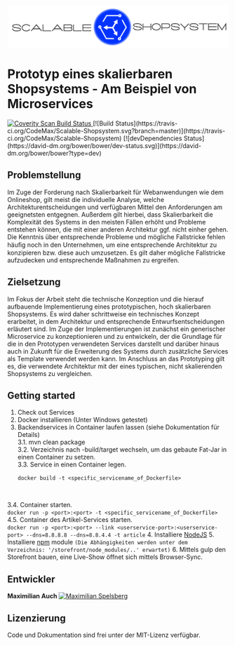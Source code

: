 ![Logo](./img/header_light.png)

# Prototyp eines skalierbaren Shopsystems - Am Beispiel von Microservices  
<a href="https://scan.coverity.com/projects/codemax-scalable-shopsystem">
  <img alt="Coverity Scan Build Status"
       src="https://scan.coverity.com/projects/9743/badge.svg"/>
</a>
[![Build Status](https://travis-ci.org/CodeMax/Scalable-Shopsystem.svg?branch=master)](https://travis-ci.org/CodeMax/Scalable-Shopsystem)
[![devDependencies Status](https://david-dm.org/bower/bower/dev-status.svg)](https://david-dm.org/bower/bower?type=dev)

## Problemstellung
Im Zuge der Forderung nach Skalierbarkeit für Webanwendungen wie dem Onlineshop, gilt meist die individuelle Analyse, welche Architekturentscheidungen und verfügbaren Mittel den Anforderungen am geeignetsten entgegnen. Außerdem gilt hierbei, dass Skalierbarkeit die Komplexität des Systems in den meisten Fällen erhöht und Probleme entstehen können, die mit einer anderen Architektur ggf. nicht einher gehen. Die Kenntnis über entsprechende Probleme und mögliche Fallstricke fehlen häuﬁg noch in den Unternehmen, um eine entsprechende Architektur zu konzipieren bzw. diese auch umzusetzen. Es gilt daher mögliche Fallstricke aufzudecken und entsprechende Maßnahmen zu ergreifen.

## Zielsetzung
Im Fokus der Arbeit steht die technische Konzeption und die hierauf aufbauende Implementierung eines prototypischen, hoch skalierbaren Shopsystems. Es wird daher schrittweise ein technisches Konzept erarbeitet, in dem Architektur und entsprechende Entwurfsentscheidungen erläutert sind. Im Zuge der Implementierungen ist zunächst ein generischer Microservice zu konzeptionieren und zu entwickeln, der die Grundlage für die in den Prototypen verwendeten Services darstellt und darüber hinaus auch in Zukunft für die Erweiterung des Systems durch zusätzliche Services als Template verwendet werden kann. Im Anschluss an das Prototyping gilt es, die verwendete Architektur mit der eines typischen, nicht skalierenden Shopsystems zu vergleichen.

## Getting started
1. Check out Services
2. Docker installieren (Unter Windows getestet)
3. Backendservices in Container laufen lassen (siehe Dokumentation für Details) <br>
3.1. mvn clean package <br>
3.2. Verzeichnis nach <service>-build/target wechseln, um das gebaute Fat-Jar in einen Container zu setzen. <br>
3.3. Service in einen Container legen. <br>
    ```
    docker build -t <specific_servicename_of_Dockerfile>
    ```
    <br>
3.4. Container starten. <br>
    ```
    docker run -p <port>:<port> -t <specific_servicename_of_Dockerfile>
    ```
    <br>
4.5. Container des Artikel-Services starten. <br>
    ```
    docker run -p <port>:<port> --link <userservice-port>:<userservice-port> --dns=8.8.8.8 --dns=8.8.4.4 -t article
    ```
4. Installiere <a href="https://nodejs.org/en/download/">NodeJS</a>
5. Installiere [npm](https://www.npmjs.com/) module 
    ```
    (Die Abhängigkeiten werden unter dem Verzeichnis: '/storefront/node_modules/..' erwartet)
    ```
6. Mittels gulp den Storefront bauen, eine Live-Show öffnet sich mittels Browser-Sync.


## Entwickler
  **Maximilian Auch** 
  <a href="http://www.xing.com/profile/Maximilian_Spelsberg" target="_blank" rel="me"><img src="http://www.xing.com/img/buttons/1_de_btn.gif" width="85" height="23" alt="Maximilian Spelsberg"></a>


## Lizenzierung
Code und Dokumentation sind frei unter der MIT-Lizenz verfügbar.